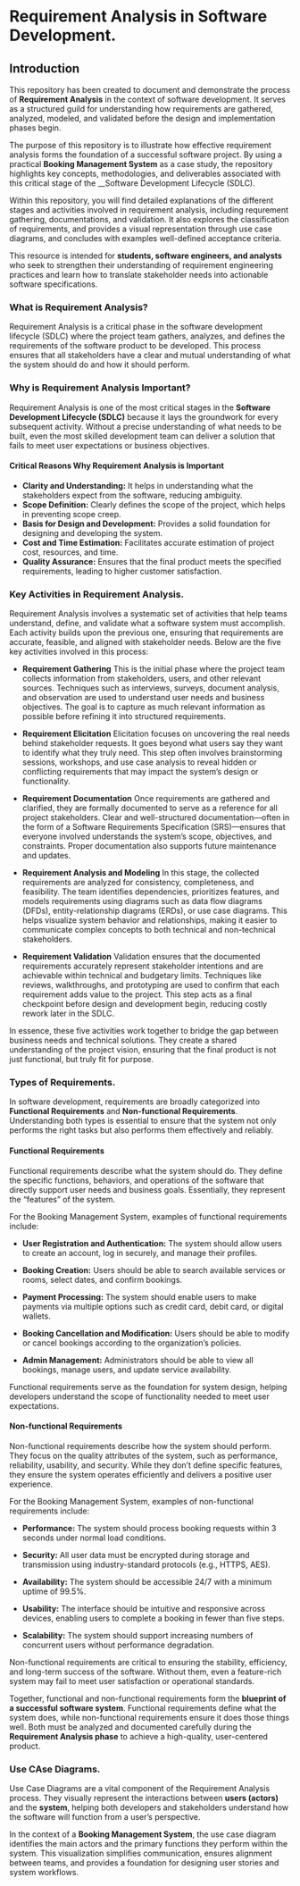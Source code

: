 # Requirement Analysis in Software Development.

## Introduction
This repository has been created to document and demonstrate the process of __Requirement Analysis__ in the context of software development. It serves as a structured guild for understanding how requirements are gathered, analyzed, modeled, and validated before the design and implementation phases begin.

The purpose of this repository is to illustrate how effective requirement analysis forms the foundation of a successful software project. By using a practical **Booking Management System** as a case study, the repository highlights key concepts, methodologies, and deliverables associated with this critical stage of the __Software Development Lifecycle (SDLC).

Within this repository, you will find detailed explanations of the different stages and activities involved in requirement analysis, including requrement gathering, documentations, and validation. It also explores the classification of requirements, and provides a visual representation through use case diagrams, and concludes with examples well-defined acceptance criteria.

This resource is intended for **students, software engineers, and analysts** who seek to strengthen their understanding of requirement engineering practices and learn how to translate stakeholder needs into actionable software specifications.

### What is Requirement Analysis?
Requirement Analysis is a critical phase in the software development lifecycle (SDLC) where the project team gathers, analyzes, and defines the requirements of the software product to be developed. This process ensures that all stakeholders have a clear and mutual understanding of what the system should do and how it should perform.

### Why is Requirement Analysis Important?
Requirement Analysis is one of the most critical stages in the **Software Development Lifecycle (SDLC)** because it lays the groundwork for every subsequent activity. Without a precise understanding of what needs to be built, even the most skilled development team can deliver a solution that fails to meet user expectations or business objectives.

#### Critical Reasons Why Requirement Analysis is Important 
- **Clarity and Understanding:** It helps in understanding what the stakeholders expect from the software, reducing ambiguity.
- __Scope Definition:__ Clearly defines the scope of the project, which helps in preventing scope creep.
- __Basis for Design and Development:__ Provides a solid foundation for designing and developing the system.
- **Cost and Time Estimation:** Facilitates accurate estimation of project cost, resources, and time.
- **Quality Assurance:** Ensures that the final product meets the specified requirements, leading to higher customer satisfaction.

### Key Activities in Requirement Analysis.
Requirement Analysis involves a systematic set of activities that help teams understand, define, and validate what a software system must accomplish. Each activity builds upon the previous one, ensuring that requirements are accurate, feasible, and aligned with stakeholder needs. Below are the five key activities involved in this process:

* **Requirement Gathering**
This is the initial phase where the project team collects information from stakeholders, users, and other relevant sources. Techniques such as interviews, surveys, document analysis, and observation are used to understand user needs and business objectives. The goal is to capture as much relevant information as possible before refining it into structured requirements.
* **Requirement Elicitation**
Elicitation focuses on uncovering the real needs behind stakeholder requests. It goes beyond what users say they want to identify what they truly need. This step often involves brainstorming sessions, workshops, and use case analysis to reveal hidden or conflicting requirements that may impact the system’s design or functionality.
* **Requirement Documentation**
Once requirements are gathered and clarified, they are formally documented to serve as a reference for all project stakeholders. Clear and well-structured documentation—often in the form of a Software Requirements Specification (SRS)—ensures that everyone involved understands the system’s scope, objectives, and constraints. Proper documentation also supports future maintenance and updates.
* **Requirement Analysis and Modeling**
In this stage, the collected requirements are analyzed for consistency, completeness, and feasibility. The team identifies dependencies, prioritizes features, and models requirements using diagrams such as data flow diagrams (DFDs), entity-relationship diagrams (ERDs), or use case diagrams. This helps visualize system behavior and relationships, making it easier to communicate complex concepts to both technical and non-technical stakeholders.

* **Requirement Validation**
Validation ensures that the documented requirements accurately represent stakeholder intentions and are achievable within technical and budgetary limits. Techniques like reviews, walkthroughs, and prototyping are used to confirm that each requirement adds value to the project. This step acts as a final checkpoint before design and development begin, reducing costly rework later in the SDLC.

In essence, these five activities work together to bridge the gap between business needs and technical solutions. They create a shared understanding of the project vision, ensuring that the final product is not just functional, but truly fit for purpose.

### Types of Requirements.
In software development, requirements are broadly categorized into __Functional Requirements__ and **Non-functional Requirements**. Understanding both types is essential to ensure that the system not only performs the right tasks but also performs them effectively and reliably.

#### Functional Requirements
Functional requirements describe what the system should do. They define the specific functions, behaviors, and operations of the software that directly support user needs and business goals. Essentially, they represent the “features” of the system.

For the Booking Management System, examples of functional requirements include:

- **User Registration and Authentication:** The system should allow users to create an account, log in securely, and manage their profiles.

- **Booking Creation:** Users should be able to search available services or rooms, select dates, and confirm bookings.

- **Payment Processing:** The system should enable users to make payments via multiple options such as credit card, debit card, or digital wallets.

- **Booking Cancellation and Modification:** Users should be able to modify or cancel bookings according to the organization’s policies.

- **Admin Management:** Administrators should be able to view all bookings, manage users, and update service availability.

Functional requirements serve as the foundation for system design, helping developers understand the scope of functionality needed to meet user expectations.

#### Non-functional Requirements
Non-functional requirements describe how the system should perform. They focus on the quality attributes of the system, such as performance, reliability, usability, and security. While they don’t define specific features, they ensure the system operates efficiently and delivers a positive user experience.

For the Booking Management System, examples of non-functional requirements include:

- __Performance:__ The system should process booking requests within 3 seconds under normal load conditions.

- __Security:__ All user data must be encrypted during storage and transmission using industry-standard protocols (e.g., HTTPS, AES).

- __Availability:__ The system should be accessible 24/7 with a minimum uptime of 99.5%.

- __Usability:__ The interface should be intuitive and responsive across devices, enabling users to complete a booking in fewer than five steps.

- __Scalability:__ The system should support increasing numbers of concurrent users without performance degradation.

Non-functional requirements are critical to ensuring the stability, efficiency, and long-term success of the software. Without them, even a feature-rich system may fail to meet user satisfaction or operational standards.

Together, functional and non-functional requirements form the **blueprint of a successful software system**. Functional requirements define what the system does, while non-functional requirements ensure it does those things well. Both must be analyzed and documented carefully during the **Requirement Analysis phase** to achieve a high-quality, user-centered product.

### Use CAse Diagrams.
Use Case Diagrams are a vital component of the Requirement Analysis process. They visually represent the interactions between **users (actors)** and the **system**, helping both developers and stakeholders understand how the software will function from a user’s perspective.

In the context of a **Booking Management System**, the use case diagram identifies the main actors and the primary functions they perform within the system. This visualization simplifies communication, ensures alignment between teams, and provides a foundation for designing user stories and system workflows.
